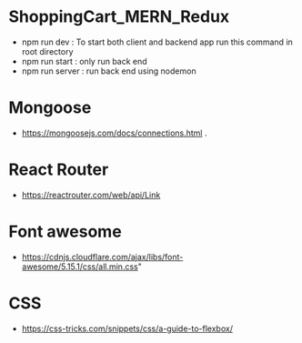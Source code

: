 # ShoppingCart_MERN_Redux

- npm run dev : To start both client and backend app run this command in root directory
- npm run start : only run back end
- npm run server : run back end using nodemon

# Mongoose

- https://mongoosejs.com/docs/connections.html .

# React Router

- https://reactrouter.com/web/api/Link

# Font awesome

- https://cdnjs.cloudflare.com/ajax/libs/font-awesome/5.15.1/css/all.min.css"

# CSS

- https://css-tricks.com/snippets/css/a-guide-to-flexbox/
